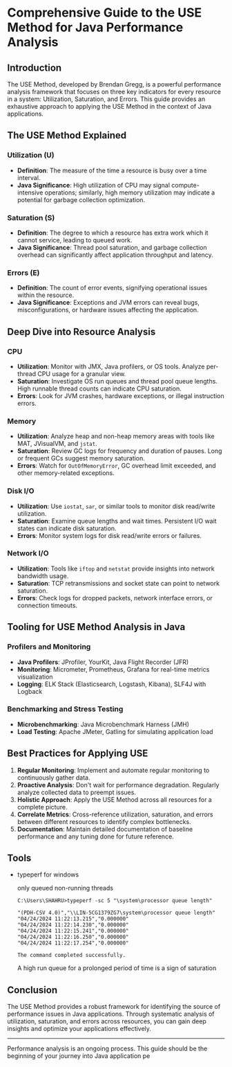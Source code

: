 # Comprehensive Guide to the USE Method for Java Performance Analysis

## Introduction

The USE Method, developed by Brendan Gregg, is a powerful performance analysis framework that focuses on three key indicators for every resource in a system: Utilization, Saturation, and Errors. This guide provides an exhaustive approach to applying the USE Method in the context of Java applications.

## The USE Method Explained

### Utilization (U)

- **Definition**: The measure of the time a resource is busy over a time interval.
- **Java Significance**: High utilization of CPU may signal compute-intensive operations; similarly, high memory utilization may indicate a potential for garbage collection optimization.

### Saturation (S)

- **Definition**: The degree to which a resource has extra work which it cannot service, leading to queued work.
- **Java Significance**: Thread pool saturation, and garbage collection overhead can significantly affect application throughput and latency.

### Errors (E)

- **Definition**: The count of error events, signifying operational issues within the resource.
- **Java Significance**: Exceptions and JVM errors can reveal bugs, misconfigurations, or hardware issues affecting the application.

## Deep Dive into Resource Analysis

### CPU

- **Utilization**: Monitor with JMX, Java profilers, or OS tools. Analyze per-thread CPU usage for a granular view.
- **Saturation**: Investigate OS run queues and thread pool queue lengths. High runnable thread counts can indicate CPU saturation.
- **Errors**: Look for JVM crashes, hardware exceptions, or illegal instruction errors.

### Memory

- **Utilization**: Analyze heap and non-heap memory areas with tools like MAT, JVisualVM, and `jstat`.
- **Saturation**: Review GC logs for frequency and duration of pauses. Long or frequent GCs suggest memory saturation.
- **Errors**: Watch for `OutOfMemoryError`, GC overhead limit exceeded, and other memory-related exceptions.

### Disk I/O

- **Utilization**: Use `iostat`, `sar`, or similar tools to monitor disk read/write utilization.
- **Saturation**: Examine queue lengths and wait times. Persistent I/O wait states can indicate disk saturation.
- **Errors**: Monitor system logs for disk read/write errors or failures.

### Network I/O

- **Utilization**: Tools like `iftop` and `netstat` provide insights into network bandwidth usage.
- **Saturation**: TCP retransmissions and socket state can point to network saturation.
- **Errors**: Check logs for dropped packets, network interface errors, or connection timeouts.

## Tooling for USE Method Analysis in Java

### Profilers and Monitoring

- **Java Profilers**: JProfiler, YourKit, Java Flight Recorder (JFR)
- **Monitoring**: Micrometer, Prometheus, Grafana for real-time metrics visualization
- **Logging**: ELK Stack (Elasticsearch, Logstash, Kibana), SLF4J with Logback

### Benchmarking and Stress Testing

- **Microbenchmarking**: Java Microbenchmark Harness (JMH)
- **Load Testing**: Apache JMeter, Gatling for simulating application load

## Best Practices for Applying USE

1. **Regular Monitoring**: Implement and automate regular monitoring to continuously gather data.
2. **Proactive Analysis**: Don't wait for performance degradation. Regularly analyze collected data to preempt issues.
3. **Holistic Approach**: Apply the USE Method across all resources for a complete picture.
4. **Correlate Metrics**: Cross-reference utilization, saturation, and errors between different resources to identify complex bottlenecks.
5. **Documentation**: Maintain detailed documentation of baseline performance and any tuning done for future reference.

## Tools

- typeperf for windows

  only queued non-running threads

  ```shell
  C:\Users\SHAHRU>typeperf -sc 5 "\system\processor queue length"

  "(PDH-CSV 4.0)","\\LIN-5CG1379ZG7\system\processor queue length"
  "04/24/2024 11:22:13.215","0.000000"
  "04/24/2024 11:22:14.230","0.000000"
  "04/24/2024 11:22:15.241","0.000000"
  "04/24/2024 11:22:16.250","0.000000"
  "04/24/2024 11:22:17.254","0.000000"

  The command completed successfully.
  ```

  A high run queue for a prolonged period of time is a sign of saturation

## Conclusion

The USE Method provides a robust framework for identifying the source of performance issues in Java applications. Through systematic analysis of utilization, saturation, and errors across resources, you can gain deep insights and optimize your applications effectively.

---

Performance analysis is an ongoing process. This guide should be the beginning of your journey into Java application pe
